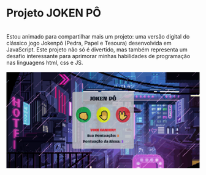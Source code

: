 <h1>Projeto JOKEN PÔ</h1>
<br>
Estou animado para compartilhar mais um projeto: uma versão digital do clássico jogo Jokenpô (Pedra, Papel e Tesoura) desenvolvida em JavaScript.
Este projeto não só é divertido, mas também representa um desafio interessante para aprimorar minhas habilidades de programação nas linguagens html, css e JS.
<br>
<br>
<img src="https://github.com/luizzvianna/projeto-jokenpo/blob/master/assents/projetojokenpo.jpg?raw=true">
